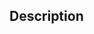 <!-- Have you searched for similar issues? Before submitting this issue, please check the open issues and add a note before logging a new issue.
PLEASE USE THE TEMPLATE BELOW TO PROVIDE INFORMATION ABOUT THE ISSUE.
INSUFFICIENT INFO WILL GET THE ISSUE CLOSED. IT WILL ONLY BE REOPENED AFTER SUFFICIENT INFO IS PROVIDED-->

## Description 
<!--Provide a brief description of the issue-->
